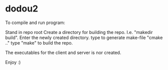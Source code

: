 # dodou2

To compile and run program:

Stand in repo root
Create a directory for building the repo. I.e. "makedir build".
Enter the newly created directory.
type to generate make-file "cmake .."
type "make" to build the repo.

The executables for the client and server is nor created.

Enjoy :)
